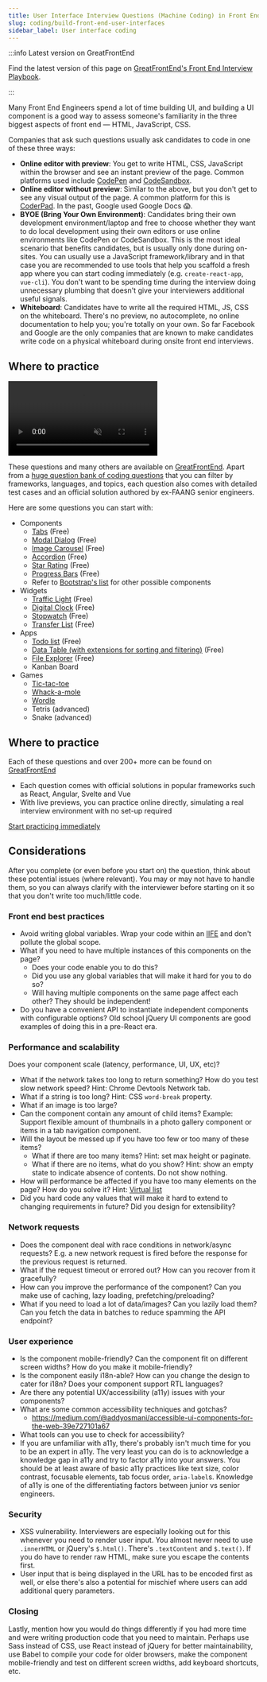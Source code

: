 ```yaml
---
title: User Interface Interview Questions (Machine Coding) in Front End Interviews
slug: coding/build-front-end-user-interfaces
sidebar_label: User interface coding
---
```


:::info Latest version on GreatFrontEnd

Find the latest version of this page on [GreatFrontEnd's Front End Interview Playbook](https://www.greatfrontend.com/front-end-interview-playbook/user-interface?utm_source=frontendinterviewhandbook&utm_medium=referral&gnrs=frontendinterviewhandbook).

:::

Many Front End Engineers spend a lot of time building UI, and building a UI component is a good way to assess someone's familiarity in the three biggest aspects of front end — HTML, JavaScript, CSS.

Companies that ask such questions usually ask candidates to code in one of these three ways:

- **Online editor with preview**: You get to write HTML, CSS, JavaScript within the browser and see an instant preview of the page. Common platforms used include [CodePen](https://codepen.io) and [CodeSandbox](https://codesandbox.io/dashboard).
- **Online editor without preview**: Similar to the above, but you don't get to see any visual output of the page. A common platform for this is [CoderPad](https://coderpad.io/). In the past, Google used Google Docs 😱.
- **BYOE (Bring Your Own Environment)**: Candidates bring their own development environment/laptop and free to choose whether they want to do local development using their own editors or use online environments like CodePen or CodeSandbox. This is the most ideal scenario that benefits candidates, but is usually only done during on-sites. You can usually use a JavaScript framework/library and in that case you are recommended to use tools that help you scaffold a fresh app where you can start coding immediately (e.g. `create-react-app`, `vue-cli`). You don't want to be spending time during the interview doing unnecessary plumbing that doesn't give your interviewers additional useful signals.
- **Whiteboard**: Candidates have to write all the required HTML, JS, CSS on the whiteboard. There's no preview, no autocomplete, no online documentation to help you; you're totally on your own. So far Facebook and Google are the only companies that are known to make candidates write code on a physical whiteboard during onsite front end interviews.

## Where to practice

<div class="video-container">
    <video class='gfe-webm' autoPlay muted loop>
        <source src="/gfe-features.webm" type="video/webm" />
    </video>
</div>

These questions and many others are available on [GreatFrontEnd](https://www.greatfrontend.com?utm_source=frontendinterviewhandbook&utm_medium=referral&gnrs=frontendinterviewhandbook). Apart from a [huge question bank of coding questions](https://www.greatfrontend.com/questions?utm_source=frontendinterviewhandbook&utm_medium=referral&gnrs=frontendinterviewhandbook) that you can filter by frameworks, languages, and topics, each question also comes with detailed test cases and an official solution authored by ex-FAANG senior engineers.

Here are some questions you can start with:

- Components
  - [Tabs](https://www.greatfrontend.com/questions/user-interface/tabs?utm_source=frontendinterviewhandbook&utm_medium=referral&gnrs=frontendinterviewhandbook) (Free)
  - [Modal Dialog](https://www.greatfrontend.com/questions/user-interface/modal-dialog?utm_source=frontendinterviewhandbook&utm_medium=referral&gnrs=frontendinterviewhandbook) (Free)
  - [Image Carousel](https://www.greatfrontend.com/questions/user-interface/image-carousel?utm_source=frontendinterviewhandbook&utm_medium=referral&gnrs=frontendinterviewhandbook) (Free)
  - [Accordion](https://www.greatfrontend.com/questions/user-interface/accordion?utm_source=frontendinterviewhandbook&utm_medium=referral&gnrs=frontendinterviewhandbook) (Free)
  - [Star Rating](https://www.greatfrontend.com/questions/user-interface/star-rating?utm_source=frontendinterviewhandbook&utm_medium=referral&gnrs=frontendinterviewhandbook) (Free)
  - [Progress Bars](https://www.greatfrontend.com/questions/user-interface/progress-bars?utm_source=frontendinterviewhandbook&utm_medium=referral&gnrs=frontendinterviewhandbook) (Free)
  - Refer to [Bootstrap's list](https://getbootstrap.com/docs/5.3/components/) for other possible components
- Widgets
  - [Traffic Light](https://www.greatfrontend.com/questions/user-interface/traffic-light?utm_source=frontendinterviewhandbook&utm_medium=referral&gnrs=frontendinterviewhandbook) (Free)
  - [Digital Clock](https://www.greatfrontend.com/questions/user-interface/digital-clock?utm_source=frontendinterviewhandbook&utm_medium=referral&gnrs=frontendinterviewhandbook) (Free)
  - [Stopwatch](https://www.greatfrontend.com/questions/user-interface/stopwatch?utm_source=frontendinterviewhandbook&utm_medium=referral&gnrs=frontendinterviewhandbook) (Free)
  - [Transfer List](https://www.greatfrontend.com/questions/user-interface/transfer-list?utm_source=frontendinterviewhandbook&utm_medium=referral&gnrs=frontendinterviewhandbook) (Free)
- Apps
  - [Todo list](https://www.greatfrontend.com/questions/user-interface/todo-list?utm_source=frontendinterviewhandbook&utm_medium=referral&gnrs=frontendinterviewhandbook) (Free)
  - [Data Table (with extensions for sorting and filtering)](https://www.greatfrontend.com/questions/user-interface/data-table?utm_source=frontendinterviewhandbook&utm_medium=referral&gnrs=frontendinterviewhandbook) (Free)
  - [File Explorer](https://www.greatfrontend.com/questions/user-interface/file-explorer?utm_source=frontendinterviewhandbook&utm_medium=referral&gnrs=frontendinterviewhandbook) (Free)
  - Kanban Board
- Games
  - [Tic-tac-toe](https://www.greatfrontend.com/questions/user-interface/tic-tac-toe?utm_source=frontendinterviewhandbook&utm_medium=referral&gnrs=frontendinterviewhandbook)
  - [Whack-a-mole](https://www.greatfrontend.com/questions/user-interface/whack-a-mole?utm_source=frontendinterviewhandbook&utm_medium=referral&gnrs=frontendinterviewhandbook)
  - [Wordle](https://www.greatfrontend.com/questions/user-interface/wordle?utm_source=frontendinterviewhandbook&utm_medium=referral&gnrs=frontendinterviewhandbook)
  - Tetris (advanced)
  - Snake (advanced)

## Where to practice

Each of these questions and over 200+ more can be found on [GreatFrontEnd](https://www.greatfrontend.com?utm_source=frontendinterviewhandbook&utm_medium=referral&gnrs=frontendinterviewhandbook)
  - Each question comes with official solutions in popular frameworks such as React, Angular, Svelte and Vue
  - With live previews, you can practice online directly, simulating a real interview environment with no set-up required

[Start practicing immediately](https://www.greatfrontend.com/questions?utm_source=frontendinterviewhandbook&utm_medium=referral&gnrs=frontendinterviewhandbook)

## Considerations

After you complete (or even before you start on) the question, think about these potential issues (where relevant). You may or may not have to handle them, so you can always clarify with the interviewer before starting on it so that you don't write too much/little code.

### Front end best practices

- Avoid writing global variables. Wrap your code within an [IIFE](https://developer.mozilla.org/en-US/docs/Glossary/IIFE) and don't pollute the global scope.
- What if you need to have multiple instances of this components on the page?
  - Does your code enable you to do this?
  - Did you use any global variables that will make it hard for you to do so?
  - Will having multiple components on the same page affect each other? They should be independent!
- Do you have a convenient API to instantiate independent components with configurable options? Old school jQuery UI components are good examples of doing this in a pre-React era.

### Performance and scalability

Does your component scale (latency, performance, UI, UX, etc)?

- What if the network takes too long to return something? How do you test slow network speed? Hint: Chrome Devtools Network tab.
- What if a string is too long? Hint: CSS `word-break` property.
- What if an image is too large?
- Can the component contain any amount of child items? Example: Support flexible amount of thumbnails in a photo gallery component or items in a tab navigation component.
- Will the layout be messed up if you have too few or too many of these items?
  - What if there are too many items? Hint: set max height or paginate.
  - What if there are no items, what do you show? Hint: show an empty state to indicate absence of contents. Do not show nothing.
- How will performance be affected if you have too many elements on the page? How do you solve it? Hint: [Virtual list](https://medium.com/outsystems-engineering/virtualizing-the-virtual-dom-pushing-react-further-d76a16e5f209)
- Did you hard code any values that will make it hard to extend to changing requirements in future? Did you design for extensibility?

### Network requests

- Does the component deal with race conditions in network/async requests? E.g. a new network request is fired before the response for the previous request is returned.
- What if the request timeout or errored out? How can you recover from it gracefully?
- How can you improve the performance of the component? Can you make use of caching, lazy loading, prefetching/preloading?
- What if you need to load a lot of data/images? Can you lazily load them? Can you fetch the data in batches to reduce spamming the API endpoint?

### User experience

- Is the component mobile-friendly? Can the component fit on different screen widths? How do you make it mobile-friendly?
- Is the component easily i18n-able? How can you change the design to cater for i18n? Does your component support RTL languages?
- Are there any potential UX/accessibility (a11y) issues with your components?
- What are some common accessibility techniques and gotchas?
  - https://medium.com/@addyosmani/accessible-ui-components-for-the-web-39e727101a67
- What tools can you use to check for accessibility?
- If you are unfamiliar with a11y, there's probably isn't much time for you to be an expert in a11y. The very least you can do is to acknowledge a knowledge gap in a11y and try to factor a11y into your answers. You should be at least aware of basic a11y practices like text size, color contrast, focusable elements, tab focus order, `aria-label`s. Knowledge of a11y is one of the differentiating factors between junior vs senior engineers.

### Security

- XSS vulnerability. Interviewers are especially looking out for this whenever you need to render user input. You almost never need to use `.innerHTML` or jQuery's `$.html()`. There's `.textContent` and `$.text()`. If you do have to render raw HTML, make sure you escape the contents first.
- User input that is being displayed in the URL has to be encoded first as well, or else there's also a potential for mischief where users can add additional query parameters.

### Closing

Lastly, mention how you would do things differently if you had more time and were writing production code that you need to maintain. Perhaps use Sass instead of CSS, use React instead of jQuery for better maintainability, use Babel to compile your code for older browsers, make the component mobile-friendly and test on different screen widths, add keyboard shortcuts, etc.
